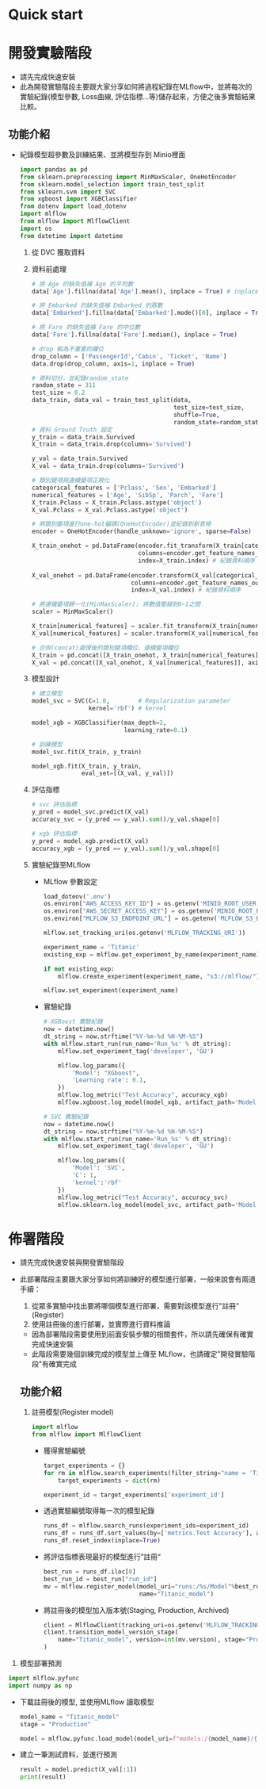 # Quick start

# 開發實驗階段

- 請先完成快速安裝
- 此為開發實驗階段主要跟大家分享如何將過程紀錄在MLflow中，並將每次的實驗紀錄(模型參數, Loss曲線, 評估指標…等)儲存起來，方便之後多實驗結果比較。

## 功能介紹

- 紀錄模型超參數及訓練結果、並將模型存到 Minio裡面
    ```python
    import pandas as pd
    from sklearn.preprocessing import MinMaxScaler, OneHotEncoder
    from sklearn.model_selection import train_test_split
    from sklearn.svm import SVC
    from xgboost import XGBClassifier
    from dotenv import load_dotenv
    import mlflow
    from mlflow import MlflowClient
    import os
    from datetime import datetime
    ```
    1. 從 DVC 獲取資料
        
        
    2. 資料前處理
        
        ```python
        # 將 Age 的缺失值補 Age 的平均數
        data['Age'].fillna(data['Age'].mean(), inplace = True) # inplace=True 表示覆蓋掉原資料
        
        # 將 Embarked 的缺失值補 Embarked 的眾數
        data['Embarked'].fillna(data['Embarked'].mode()[0], inplace = True)
        
        # 將 Fare 的缺失值補 Fare 的中位數
        data['Fare'].fillna(data['Fare'].median(), inplace = True)
        
        # drop 較為不重要的欄位
        drop_column = ['PassengerId','Cabin', 'Ticket', 'Name']
        data.drop(drop_column, axis=1, inplace = True)
        
        # 資料切分，並紀錄random_state
        random_state = 311
        test_size = 0.2
        data_train, data_val = train_test_split(data,
                                                test_size=test_size,
                                                shuffle=True, 
                                                random_state=random_state)
        # 資料 Ground Truth 設定
        y_train = data_train.Survived
        X_train = data_train.drop(columns='Survived')
        
        y_val = data_train.Survived
        X_val = data_train.drop(columns='Survived')
        
        # 類別變項與連續變項正規化
        categorical_features = ['Pclass', 'Sex', 'Embarked']
        numerical_features = ['Age', 'SibSp', 'Parch', 'Fare']
        X_train.Pclass = X_train.Pclass.astype('object')
        X_val.Pclass = X_val.Pclass.astype('object')
        
        # 將類別變項進行one-hot編碼(OneHotEncoder)並紀錄到新表格
        encoder = OneHotEncoder(handle_unknown='ignore', sparse=False)
        
        X_train_onehot = pd.DataFrame(encoder.fit_transform(X_train[categorical_features]), # 將類別變項進行轉換
                                      columns=encoder.get_feature_names_out(categorical_features), # 輸入新的欄位名稱
                                      index=X_train.index) # 紀錄資料順序
                                      
        X_val_onehot = pd.DataFrame(encoder.transform(X_val[categorical_features]), # 將類別變項進行轉換
                                    columns=encoder.get_feature_names_out(categorical_features), # 輸入新的欄位名稱
                                    index=X_val.index) # 紀錄資料順序
        
        # 將連續變項歸一化(MinMaxScaler): 將數值壓縮到0~1之間
        scaler = MinMaxScaler()
        
        X_train[numerical_features] = scaler.fit_transform(X_train[numerical_features])
        X_val[numerical_features] = scaler.transform(X_val[numerical_features])
        
        # 合併(concat)處理後的類別變項欄位、連續變項欄位
        X_train = pd.concat([X_train_onehot, X_train[numerical_features]], axis=1)
        X_val = pd.concat([X_val_onehot, X_val[numerical_features]], axis=1)
        ```
        
    3. 模型設計
        
        ```python
        # 建立模型
        model_svc = SVC(C=1.0,        # Regularization parameter
                        kernel='rbf') # kernel
        
        model_xgb = XGBClassifier(max_depth=2,
                                  learning_rate=0.1)
        
        # 訓練模型
        model_svc.fit(X_train, y_train)
        
        model_xgb.fit(X_train, y_train,
                      eval_set=[(X_val, y_val)])
        ```
        
    4. 評估指標
        
        ```python
        # svc 評估指標
        y_pred = model_svc.predict(X_val)
        accuracy_svc = (y_pred == y_val).sum()/y_val.shape[0]
        
        # xgb 評估指標
        y_pred = model_xgb.predict(X_val)
        accuracy_xgb = (y_pred == y_val).sum()/y_val.shape[0]
        ```
        
    5. 實驗紀錄至MLflow
        - MLflow 參數設定
            
            ```python
            load_dotenv('.env')
            os.environ["AWS_ACCESS_KEY_ID"] = os.getenv('MINIO_ROOT_USER')
            os.environ["AWS_SECRET_ACCESS_KEY"] = os.getenv('MINIO_ROOT_PASSWORD')
            os.environ["MLFLOW_S3_ENDPOINT_URL"] = os.getenv('MLFLOW_S3_ENDPOINT_URL')
            
            mlflow.set_tracking_uri(os.getenv('MLFLOW_TRACKING_URI'))
            
            experiment_name = 'Titanic'
            existing_exp = mlflow.get_experiment_by_name(experiment_name)
            
            if not existing_exp:
                mlflow.create_experiment(experiment_name, "s3://mlflow/")
            
            mlflow.set_experiment(experiment_name)
            ```
            
        - 實驗紀錄
            
            ```python
            # XGBoost 實驗紀錄
            now = datetime.now()
            dt_string = now.strftime("%Y-%m-%d %H-%M-%S")
            with mlflow.start_run(run_name='Run_%s' % dt_string):
                mlflow.set_experiment_tag('developer', 'GU')
            
                mlflow.log_params({
                    'Model': "XGboost",
                    'Learning rate': 0.1,
                })
                mlflow.log_metric("Test Accuracy", accuracy_xgb)
                mlflow.xgboost.log_model(model_xgb, artifact_path='Model')
            
            # SVC 實驗紀錄
            now = datetime.now()
            dt_string = now.strftime("%Y-%m-%d %H-%M-%S")
            with mlflow.start_run(run_name='Run_%s' % dt_string):
                mlflow.set_experiment_tag('developer', 'GU')
            
                mlflow.log_params({
                    'Model': 'SVC',
                    'C': 1,
                    'kernel':'rbf'
                })
                mlflow.log_metric("Test Accuracy", accuracy_svc)
                mlflow.sklearn.log_model(model_svc, artifact_path='Model')
            ```
            

# 佈署階段

- 請先完成快速安裝與開發實驗階段
- 此部署階段主要跟大家分享如何將訓練好的模型進行部署，一般來說會有兩道手續：
    1. 從眾多實驗中找出要將哪個模型進行部署，需要對該模型進行"註冊"(Register)
    2. 使用註冊後的進行部署，並實際進行資料推論
    - 因為部署階段需要使用到前面安裝步驟的相關套件，所以請先確保有確實完成快速安裝
    - 此階段需要幾個訓練完成的模型並上傳至 MLflow，也請確定"開發實驗階段"有確實完成
    
    ## **功能介紹**
    
    1. 註冊模型(Register model)
        
        ```python
        import mlflow
        from mlflow import MlflowClient
        ```
        
        - 獲得實驗編號
            
            ```python
            target_experiments = {}
            for rm in mlflow.search_experiments(filter_string="name = 'Titanic'"):
                target_experiments = dict(rm)
            
            experiment_id = target_experiments['experiment_id']
            ```
            
        - 透過實驗編號取得每一次的模型紀錄
            
            ```python
            runs_df = mlflow.search_runs(experiment_ids=experiment_id)
            runs_df = runs_df.sort_values(by=['metrics.Test Accuracy'], ascending=False)
            runs_df.reset_index(inplace=True)
            ```
            
        - 將評估指標表現最好的模型進行”註冊“
            
            ```python
            best_run = runs_df.iloc[0]
            best_run_id = best_run["run_id"]
            mv = mlflow.register_model(model_uri="runs:/%s/Model"%best_run_id, 
                                       name="Titanic_model")
            ```
            
        - 將註冊後的模型加入版本號(Staging, Production, Archived)
            
            ```python
            client = MlflowClient(tracking_uri=os.getenv('MLFLOW_TRACKING_URI'))
            client.transition_model_version_stage(
                name="Titanic_model", version=int(mv.version), stage="Production"
            )
            ```
            
1. 模型部署預測

```python
import mlflow.pyfunc
import numpy as np
```

- 下載註冊後的模型, 並使用MLflow 讀取模型
    
    ```python
    model_name = "Titanic_model"
    stage = "Production"
    
    model = mlflow.pyfunc.load_model(model_uri=f"models:/{model_name}/{stage}")
    ```
    
- 建立一筆測試資料，並進行預測
    
    ```python
    result = model.predict(X_val[:1])
    print(result)
    ```